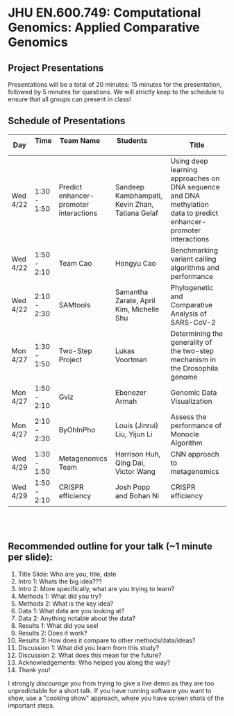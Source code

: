# JHU EN.600.749: Computational Genomics: Applied Comparative Genomics
## Project Presentations

Presentations will be a total of 20 minutes: 15 minutes for the presentation, followed by 5 minutes for questions. We will strictly keep to the schedule to ensure that all groups can present in class! 

## Schedule of Presentations

Day     | Time      | Team Name                | Students                                 | Title 
--------|-----------|--------------------------|------------------------------------------|---------------------------------------------------------------------
Wed 4/22 | 1:30 - 1:50 | Predict enhancer-promoter interactions  |  Sandeep Kambhampati, Kevin Zhan, Tatiana Gelaf | Using deep learning approaches on DNA sequence and DNA methylation data to predict enhancer-promoter interactions
Wed 4/22 | 1:50 - 2:10 | Team Cao |   Hongyu Cao  |  Benchmarking variant calling algorithms and performance
Wed 4/22 | 2:10 - 2:30 | SAMtools |  Samantha Zarate, April Kim, Michelle Shu | Phylogenetic and Comparative Analysis of SARS-CoV-2
Mon 4/27 | 1:30 - 1:50 | Two-Step Project | Lukas Voortman | Determining the generality of the two-step mechanism in the Drosophila genome
Mon 4/27 | 1:50 - 2:10 | Gviz  |  Ebenezer Armah  |  Genomic Data Visualization
Mon 4/27 | 2:10 - 2:30 | ByOhInPho | Louis (Jinrui) Liu, Yijun Li | Assess the performance of Monocle Algorithm
Wed 4/29 | 1:30 - 1:50 | Metagenomics Team | Harrison Huh, Qing Dai, Victor Wang | CNN approach to metagenomics
Wed 4/29 | 1:50 - 2:10 | CRISPR efficiency | Josh Popp and Bohan Ni | CRISPR efficiency

    
<br>
<br>

## Recommended outline for your talk (~1 minute per slide):

1. Title Slide: Who are you, title, date
2. Intro 1: Whats the big idea???
3. Intro 2: More specifically, what are you trying to learn?
4. Methods 1: What did you try?
5. Methods 2: What is the key idea?
6. Data 1: What data are you looking at?
7. Data 2: Anything notable about the data?
8. Results 1: What did you see!
9. Results 2: Does it work?
10. Results 3: How does it compare to other methods/data/ideas?
11. Discussion 1: What did you learn from this study?
12. Discussion 2: What does this mean for the future?
13. Acknowledgements: Who helped you along the way?
14. Thank you!

I strongly *discourage* you from trying to give a live demo as they are too unpredictable for a short talk. If you have running software you want to show, use a "cooking show" approach, where you have screen shots of the important steps.    

